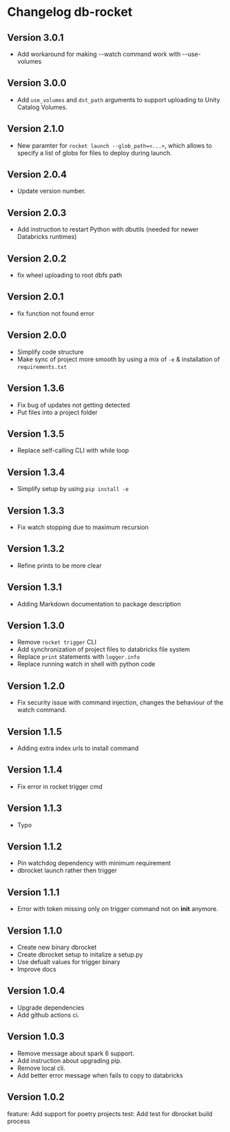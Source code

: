 # Changelog db-rocket

## Version 3.0.1
- Add workaround for making --watch command work with --use-volumes

## Version 3.0.0
- Add `use_volumes` and `dst_path` arguments to support uploading to Unity Catalog Volumes.

## Version 2.1.0
- New paramter for ``rocket launch --glob_path=<...>``, which allows to specify a list of globs for files to deploy during launch. 

## Version 2.0.4
- Update version number.

## Version 2.0.3
- Add instruction to restart Python with dbutils (needed for newer Databricks runtimes)

## Version 2.0.2
- fix wheel uploading to root dbfs path

## Version 2.0.1
- fix function not found error

## Version 2.0.0
- Simplify code structure
- Make sync of project more smooth by using a mix of `-e` & installation of `requirements.txt`

## Version 1.3.6

- Fix bug of updates not getting detected
- Put files into a project folder

## Version 1.3.5

- Replace self-calling CLI with while loop

## Version 1.3.4

- Simplify setup by using `pip install -e`

## Version 1.3.3

- Fix watch stopping due to maximum recursion

## Version 1.3.2

- Refine prints to be more clear

## Version 1.3.1

- Adding Markdown documentation to package description

## Version 1.3.0

- Remove `rocket trigger` CLI
- Add synchronization of project files to databricks file system
- Replace `print` statements with `logger.info`
- Replace running watch in shell with python code

## Version 1.2.0

- Fix security issue with command injection, changes the behaviour of the watch command.

## Version 1.1.5

- Adding extra index urls to install command

## Version 1.1.4

- Fix error in rocket trigger cmd

## Version 1.1.3

- Typo

## Version 1.1.2

- Pin watchdog dependency with minimum requirement
- dbrocket launch rather then trigger

## Version 1.1.1

- Error with token missing only on trigger command not on __init__ anymore.

## Version 1.1.0

- Create new binary dbrocket
- Create dbrocket setup to initalize a setup.py
- Use defualt values for trigger binary
- Improve docs

## Version 1.0.4

- Upgrade dependencies
- Add github actions ci.

## Version 1.0.3

- Remove message about spark 6 support.
- Add instruction about upgrading pip.
- Remove local cli.
- Add better error message when fails to copy to databricks

## Version 1.0.2

feature: Add support for poetry projects test: Add test for dbrocket build process
